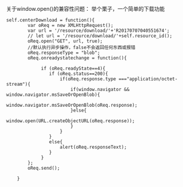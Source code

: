 关于window.open()的兼容性问题：
举个栗子，一个简单的下载功能

	self.centerDownload = function(){
            var oReq = new XMLHttpRequest();
            var url = '/resource/download/'+'R20170707040551674';
            // let url = '/resource/download/'+self.resource_id();
            oReq.open("GET", url, true);
            //默认执行异步操作，false不会返回任何东西或报错
            oReq.responseType = "blob";
            oReq.onreadystatechange = function(){
            	
                 if (oReq.readyState==4){
                    if (oReq.status==200){
                        if(oReq.response.type ==="application/octet-stream"){
                        	if(window.navigator && window.navigator.msSaveOrOpenBlob){
                        		 window.navigator.msSaveOrOpenBlob(oReq.response);
                        	}else{
                        		window.open(URL.createObjectURL(oReq.response));
                        	}
                        }
                    }
                    else{
                        alert(oReq.responseText);
                    }
                 }
            };
            oReq.send();

		}
